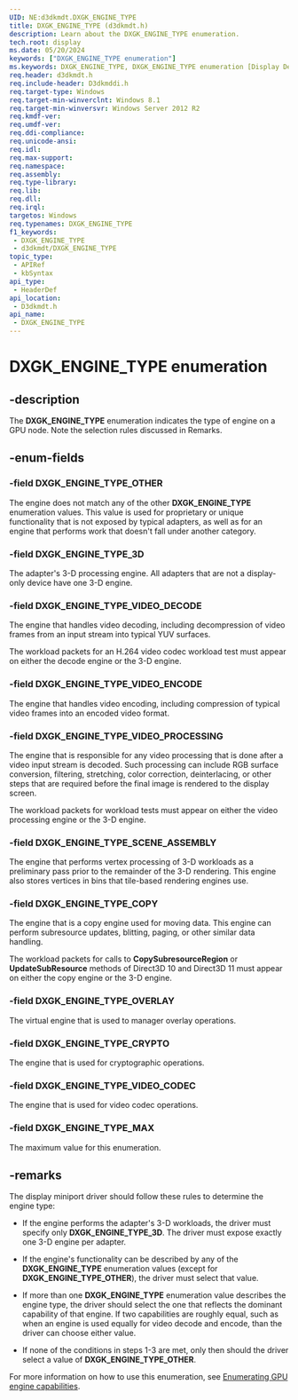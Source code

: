 ```yaml
---
UID: NE:d3dkmdt.DXGK_ENGINE_TYPE
title: DXGK_ENGINE_TYPE (d3dkmdt.h)
description: Learn about the DXGK_ENGINE_TYPE enumeration.
tech.root: display
ms.date: 05/20/2024
keywords: ["DXGK_ENGINE_TYPE enumeration"]
ms.keywords: DXGK_ENGINE_TYPE, DXGK_ENGINE_TYPE enumeration [Display Devices], DXGK_ENGINE_TYPE_3D, DXGK_ENGINE_TYPE_COPY, DXGK_ENGINE_TYPE_OTHER, DXGK_ENGINE_TYPE_OVERLAY, DXGK_ENGINE_TYPE_SCENE_ASSEMBLY, DXGK_ENGINE_TYPE_VIDEO_DECODE, DXGK_ENGINE_TYPE_VIDEO_ENCODE, DXGK_ENGINE_TYPE_VIDEO_PROCESSING, d3dkmdt/DXGK_ENGINE_TYPE, d3dkmdt/DXGK_ENGINE_TYPE_3D, d3dkmdt/DXGK_ENGINE_TYPE_COPY, d3dkmdt/DXGK_ENGINE_TYPE_OTHER, d3dkmdt/DXGK_ENGINE_TYPE_OVERLAY, d3dkmdt/DXGK_ENGINE_TYPE_SCENE_ASSEMBLY, d3dkmdt/DXGK_ENGINE_TYPE_VIDEO_DECODE, d3dkmdt/DXGK_ENGINE_TYPE_VIDEO_ENCODE, d3dkmdt/DXGK_ENGINE_TYPE_VIDEO_PROCESSING, display.dxgk_engine_type
req.header: d3dkmdt.h
req.include-header: D3dkmddi.h
req.target-type: Windows
req.target-min-winverclnt: Windows 8.1
req.target-min-winversvr: Windows Server 2012 R2
req.kmdf-ver: 
req.umdf-ver: 
req.ddi-compliance: 
req.unicode-ansi: 
req.idl: 
req.max-support: 
req.namespace: 
req.assembly: 
req.type-library: 
req.lib: 
req.dll: 
req.irql: 
targetos: Windows
req.typenames: DXGK_ENGINE_TYPE
f1_keywords:
 - DXGK_ENGINE_TYPE
 - d3dkmdt/DXGK_ENGINE_TYPE
topic_type:
 - APIRef
 - kbSyntax
api_type:
 - HeaderDef
api_location:
 - D3dkmdt.h
api_name:
 - DXGK_ENGINE_TYPE
---
```


# DXGK_ENGINE_TYPE enumeration

## -description

The **DXGK_ENGINE_TYPE** enumeration indicates the type of engine on a GPU node. Note the selection rules discussed in Remarks.

## -enum-fields

### -field DXGK_ENGINE_TYPE_OTHER

The engine does not match any of the other **DXGK_ENGINE_TYPE** enumeration values. This value is used for proprietary or unique functionality that is not exposed by typical adapters, as well as for an engine that performs work that doesn't fall under another category.

### -field DXGK_ENGINE_TYPE_3D

The adapter's 3-D processing engine. All adapters that are not a display-only device have one 3-D engine.

### -field DXGK_ENGINE_TYPE_VIDEO_DECODE

The engine that handles video decoding, including decompression of video frames from an input stream into typical YUV surfaces.

The workload packets for an H.264 video codec workload test must appear on either the decode engine or the 3-D engine.

### -field DXGK_ENGINE_TYPE_VIDEO_ENCODE

The engine that handles video encoding, including compression of typical video frames into an encoded video format.

### -field DXGK_ENGINE_TYPE_VIDEO_PROCESSING

The engine that is responsible for any video processing that is done after a video input stream is decoded. Such processing can include RGB surface conversion, filtering, stretching, color correction, deinterlacing, or other steps that are required before the final image is rendered to the display screen.

The workload packets for workload tests must appear on either the video processing engine or the 3-D engine.

### -field DXGK_ENGINE_TYPE_SCENE_ASSEMBLY

The engine that performs vertex processing of 3-D workloads as a preliminary pass prior to the remainder of the 3-D rendering. This engine also stores vertices in bins that tile-based rendering engines use.

### -field DXGK_ENGINE_TYPE_COPY

The engine that is a copy engine used for moving data. This engine can perform subresource updates, blitting, paging, or other similar data handling.

The workload packets for calls to **CopySubresourceRegion** or **UpdateSubResource** methods of Direct3D 10 and Direct3D 11 must appear on either the copy engine or the 3-D engine.

### -field DXGK_ENGINE_TYPE_OVERLAY

The virtual engine that is used to manager overlay operations.

### -field DXGK_ENGINE_TYPE_CRYPTO

The engine that is used for cryptographic operations.

### -field DXGK_ENGINE_TYPE_VIDEO_CODEC

The engine that is used for video codec operations.

### -field DXGK_ENGINE_TYPE_MAX

The maximum value for this enumeration.

## -remarks

The display miniport driver should follow these rules to determine the engine type:

* If the engine performs the adapter's 3-D workloads, the driver must specify only **DXGK_ENGINE_TYPE_3D**. The driver must expose exactly one 3-D engine per adapter.

* If the engine's functionality can be described by any of the **DXGK_ENGINE_TYPE** enumeration values (except for **DXGK_ENGINE_TYPE_OTHER**), the driver must select that value.
* If more than one **DXGK_ENGINE_TYPE** enumeration value describes the engine type, the driver should select the one that reflects the dominant capability of that engine. If two capabilities are roughly equal, such as when an engine is used equally for video decode and encode, than the driver can choose either value.
* If none of the conditions in steps 1-3 are met, only then should the driver select a value of **DXGK_ENGINE_TYPE_OTHER**.

For more information on how to use this enumeration, see [Enumerating GPU engine capabilities](/windows-hardware/drivers/display/enumerating-gpu-nodes).
